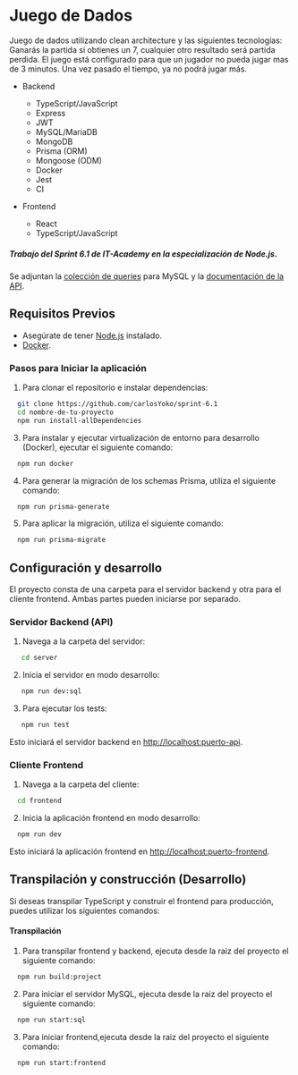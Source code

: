 # Juego de Dados

Juego de dados utilizando clean architecture y las siguientes tecnologías:
Ganarás la partida si obtienes un 7, cualquier otro resultado será partida perdida.
El juego está configurado para que un jugador no pueda jugar mas de 3 minutos. Una vez pasado el tiempo,
ya no podrá jugar más.

- Backend

  - TypeScript/JavaScript
  - Express
  - JWT
  - MySQL/MariaDB
  - MongoDB
  - Prisma (ORM)
  - Mongoose (ODM)
  - Docker
  - Jest
  - CI

- Frontend
  - React
  - TypeScript/JavaScript

##### Trabajo del Sprint 6.1 de IT-Academy en la especialización de Node.js.

Se adjuntan la [colección de queries](./postman_collection.json) para MySQL y la [documentación de la API](API.md).

## Requisitos Previos

- Asegúrate de tener [Node.js](https://nodejs.org/) instalado.
- [Docker](https://www.docker.com/).

### Pasos para Iniciar la aplicación

1. Para clonar el repositorio e instalar dependencias:

```bash
  git clone https://github.com/carlosYoko/sprint-6.1
  cd nombre-de-tu-proyecto
  npm run install-allDependencies

```

3. Para instalar y ejecutar virtualización de entorno para desarrollo (Docker), ejecutar el siguiente comando:

```bash
  npm run docker
```

4. Para generar la migración de los schemas Prisma, utiliza el siguiente comando:

```bash
  npm run prisma-generate
```

5. Para aplicar la migración, utiliza el siguiente comando:

```bash
  npm run prisma-migrate
```

## Configuración y desarrollo

El proyecto consta de una carpeta para el servidor backend y otra para el cliente frontend. Ambas partes pueden iniciarse por separado.

### Servidor Backend (API)

1. Navega a la carpeta del servidor:

```bash
   cd server
```

2. Inicia el servidor en modo desarrollo:

```bash
   npm run dev:sql
```

3. Para ejecutar los tests:

```bash
   npm run test
```

Esto iniciará el servidor backend en [http://localhost:puerto-api](http://localhost:puerto-api).

### Cliente Frontend

1. Navega a la carpeta del cliente:

```bash
  cd frontend
```

2. Inicia la aplicación frontend en modo desarrollo:

```bash
  npm run dev
```

Esto iniciará la aplicación frontend en [http://localhost:puerto-frontend](http://localhost:puerto-frontend).

## Transpilación y construcción (Desarrollo)

Si deseas transpilar TypeScript y construir el frontend para producción, puedes utilizar los siguientes comandos:

#### Transpilación

1. Para transpilar frontend y backend, ejecuta desde la raiz del proyecto el siguiente comando:

```bash
  npm run build:project
```

2. Para iniciar el servidor MySQL, ejecuta desde la raiz del proyecto el siguiente comando:

```bash
  npm run start:sql
```

3. Para iniciar frontend,ejecuta desde la raiz del proyecto el siguiente comando:

```bash
  npm run start:frontend
```
